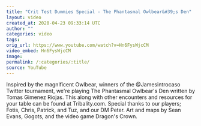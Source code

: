 ```yaml
---
title: "Crit Test Dummies Special - The Phantasmal Owlbear&#39;s Den"
layout: video
created_at: 2020-04-23 09:33:14 UTC
author: ""
categories: video
tags: 
orig_url: https://www.youtube.com/watch?v=Hn6FysWjcCM
video_embed: Hn6FysWjcCM
image:
permalink: /:categories/:title/
source: YouTube
---
```

Inspired by the magnificent Owlbear, winners of the @Jamesintrocaso Twitter tournament, we're playing The Phantasmal Owlbear's Den written by Tomas Gimenez Riojas. This along with other encounters and resources for your table can be found at Tribality.com. Special thanks to our players; Fotis, Chris, Patrick, and Tuz, and our DM Peter. Art and maps by Sean Evans, Gogots, and the video game Dragon's Crown.